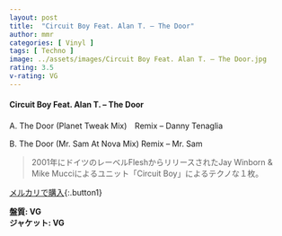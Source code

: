 ```yaml
---
layout: post
title:  "Circuit Boy Feat. Alan T. – The Door"
author: mmr
categories: [ Vinyl ]
tags: [ Techno ]
image: ../assets/images/Circuit Boy Feat. Alan T. – The Door.jpg
rating: 3.5
v-rating: VG
---
```


#### Circuit Boy Feat. Alan T. – The Door

A. The Door (Planet Tweak Mix)　Remix – Danny Tenaglia

B. The Door (Mr. Sam At Nova Mix) Remix – Mr. Sam

> 2001年にドイツのレーベルFleshからリリースされたJay Winborn & Mike Mucciによるユニット「Circuit Boy」によるテクノな１枚。


[メルカリで購入](https://jp.mercari.com/item/m44348501009){:.button1}


<div class="mt-4 mb-4 d-flex align-items-center">
<strong class="mr-1">盤質: VG</strong>
</div>
<div class="mt-4 mb-4 d-flex align-items-center">
<strong class="mr-1">ジャケット: VG</strong>
</div>
